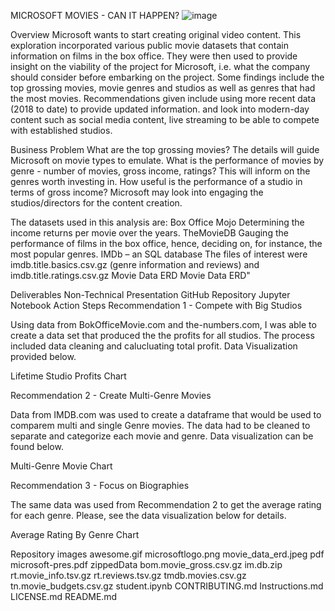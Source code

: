 MICROSOFT MOVIES - CAN IT HAPPEN?
![image](https://user-images.githubusercontent.com/128396973/232337617-ab533a5c-f229-42c9-a6ad-cde55e34e351.png)

Overview
Microsoft wants to start creating original video content. 
This exploration incorporated various public movie datasets that contain information on films in the box office. 
They were then used to provide insight on the viability of the project for Microsoft, i.e. what the company should consider before embarking on the project. 
Some findings include the top grossing movies, movie genres and studios as well as genres that had the most movies.
Recommendations given include using more recent data (2018 to date) to provide updated information. and look into modern-day content such as social media content, live streaming to be able to compete with established studios. 

Business Problem
What are the top grossing movies? The details will guide Microsoft on movie types to emulate.
What is the performance of movies by genre - number of movies, gross income, ratings? This will inform on the genres worth investing in.
How useful is the performance of a studio in terms of gross income? Microsoft may look into engaging the studios/directors for the content creation.

The datasets used in this analysis are:
Box Office Mojo
Determining the income returns per movie over the years.
TheMovieDB
Gauging the performance of films in the box office, hence, deciding on, for instance, the most popular genres.
IMDb – an SQL database
The files of interest were imdb.title.basics.csv.gz (genre information and reviews) and imdb.title.ratings.csv.gz
Movie Data ERD
Movie Data ERD"

Deliverables
Non-Technical Presentation
GitHub Repository
Jupyter Notebook
Action Steps
Recommendation 1 - Compete with Big Studios

Using data from BokOfficeMovie.com and the-numbers.com, I was able to create a data set that produced the the profits for all studios. The process included data cleaning and calucluating total profit. Data Visualization provided below.

Lifetime Studio Profits Chart

Recommendation 2 - Create Multi-Genre Movies

Data from IMDB.com was used to create a dataframe that would be used to comparem multi and single Genre movies. The data had to be cleaned to separate and categorize each movie and genre. Data visualization can be found below.

Multi-Genre Movie Chart

Recommendation 3 - Focus on Biographies

The same data was used from Recommendation 2 to get the average rating for each genre. Please, see the data visualization below for details.

Average Rating By Genre Chart

Repository
images
awesome.gif
microsoftlogo.png
movie_data_erd.jpeg
pdf
microsoft-pres.pdf
zippedData
bom.movie_gross.csv.gz
im.db.zip
rt.movie_info.tsv.gz
rt.reviews.tsv.gz
tmdb.movies.csv.gz
tn.movie_budgets.csv.gz
student.ipynb
CONTRIBUTING.md
Instructions.md
LICENSE.md
README.md
